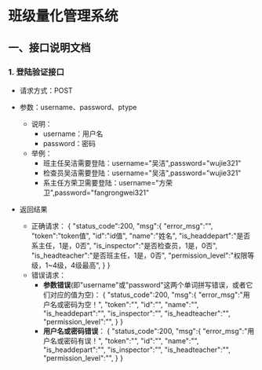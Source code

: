 # 班级量化管理系统

## 一、接口说明文档
### 1. 登陆验证接口
- 请求方式：POST
- 参数：username、password、ptype
    - 说明：
        - username：用户名
        - password：密码
    - 举例：
        - 班主任吴洁需要登陆：username="吴洁",password="wujie321"
        - 检查员吴洁需要登陆：username="吴洁",password="wujie321"
        - 系主任方荣卫需要登陆：username="方荣卫",password="fangrongwei321"
        
- 返回结果
    - 正确请求：
        {   "status_code":200,
            "msg":{
                "error_msg":"",
                "token":"token值",
                "id":"id值",
                "name":"姓名",
                "is_headdepart":"是否系主任，1是，0否",
                "is_inspector":"是否检查员，1是，0否",
                "is_headteacher":"是否班主任，1是，0否",
                "permission_level":"权限等级，1~4级，4级最高",
            }
        }
    - 错误请求：
        - **参数错误**(即"username"或"password"这两个单词拼写错误，或者它们对应的值为空)：
        {   "status_code":200,
            "msg":{
                "error_msg":"用户名或密码为空！",
                "token":"",
                "id":"",
                "name":"",
                "is_headdepart":"",
                "is_inspector":"",
                "is_headteacher":"",
                "permission_level":"",
            }
        }
        - **用户名或密码错误**：
        {   "status_code":200,
            "msg":{
                "error_msg":"用户名或密码有误！",
                "token":"",
                "id":"",
                "name":"",
                "is_headdepart":"",
                "is_inspector":"",
                "is_headteacher":"",
                "permission_level":"",
            }
        }